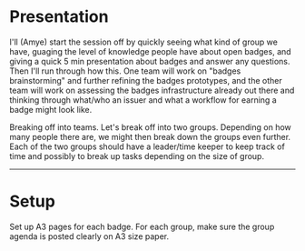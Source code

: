# Presentation

I'll (Amye) start the session off by quickly seeing what kind of group we have, guaging the level of knowledge people have about open badges, and giving a quick 5 min presentation about badges and answer any questions.
Then I'll run through how this. One team will work on "badges brainstorming" and further refining the badges prototypes, and the other team will work on assessing the badges infrastructure already out there and thinking through what/who an issuer and what a workflow for earning a badge might look like. 

Breaking off into teams. Let's break off into two groups. Depending on how many people there are, we might then break down the groups even further. Each of the two groups should have a leader/time keeper to keep track of time and possibly to break up tasks depending on the size of group.


---
# Setup

Set up A3 pages for each badge.
For each group, make sure the group agenda is posted clearly on A3 size paper.
